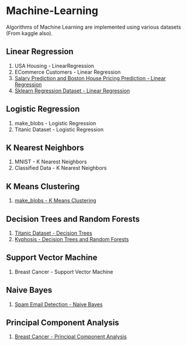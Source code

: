 # Machine-Learning

Algorithms of Machine Learning are implemented using various datasets (From kaggle also).

## Linear Regression 

1. USA Housing - LinearRegression
2. ECommerce Customers - Linear Regression
3. <a href = "https://github.com/sameeksharathi/Machine-Learning/tree/master/Salary%20Prediction%20and%20Boston%20House%20Pricing%20Prediction">Salary Prediction and Boston House Pricing Prediction - Linear Regression</a>
4. <a href = "https://github.com/sameeksharathi/Machine-Learning/tree/master/Linear%20Regression%20Using%20sklearn%20regression%20dataset">Sklearn Regression Dataset - Linear Regression</a>


## Logistic Regression

1. make_blobs - Logistic Regression
2. Titanic Dataset - Logistic Regression


## K Nearest Neighbors

1. MNIST - K Nearest Neighbors
2. Classified Data - K Nearest Neighbors


## K Means Clustering

1. <a href = "https://github.com/sameeksharathi/Machine-Learning/tree/master/K%20Means%20Clustering%20-%20make_blobs">make_blobs - K Means Clustering</a>


## Decision Trees and Random Forests

1. <a href = "https://github.com/sameeksharathi/Machine-Learning/tree/master/Titanic%20Dataset%20-%20Decision%20Trees">Titanic Dataset - Decision Trees</a>
2. <a href = "https://github.com/sameeksharathi/Machine-Learning/tree/master/Decision%20Trees%20and%20Random%20Forests%20-%20Kyphosis">Kyphosis - Decision Trees and Random Forests</a>


## Support Vector Machine
1. Breast Cancer - Support Vector Machine 


## Naive Bayes

1. <a href = "https://github.com/sameeksharathi/Machine-Learning/tree/master/Spam%20Email%20Detection%20using%20Naive%20Bayes">Spam Email Detection - Naive Bayes</a>


## Principal Component Analysis


1. <a href = "https://github.com/sameeksharathi/Machine-Learning/tree/master/Breast%20Cancer%20-%20PCA">Breast Cancer - Principal Component Analysis</a>

